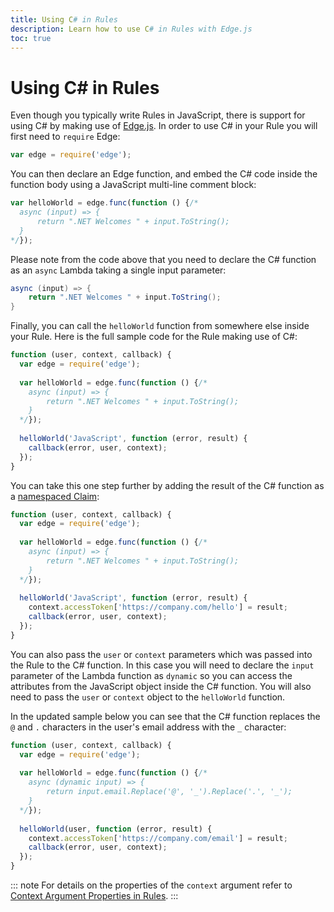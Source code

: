 ```yaml
---
title: Using C# in Rules
description: Learn how to use C# in Rules with Edge.js
toc: true
---
```

# Using C<span>#</span> in Rules

Even though you typically write Rules in JavaScript, there is support for using C# by making use of [Edge.js](http://tjanczuk.github.io/edge/#/). In order to use C# in your Rule you will first need to `require` Edge:

```js
var edge = require('edge');
```

You can then declare an Edge function, and embed the C# code inside the function body using a JavaScript multi-line comment block:

```js
var helloWorld = edge.func(function () {/*
  async (input) => { 
      return ".NET Welcomes " + input.ToString(); 
  }
*/});
```

Please note from the code above that you need to declare the C# function as an `async` Lambda taking a single input parameter:

```cs
async (input) => { 
    return ".NET Welcomes " + input.ToString(); 
}
```

Finally, you can call the `helloWorld` function from somewhere else inside your Rule. Here is the full sample code for the Rule making use of C#:

```js
function (user, context, callback) {
  var edge = require('edge');
  
  var helloWorld = edge.func(function () {/*
    async (input) => { 
        return ".NET Welcomes " + input.ToString(); 
    }
  */});
  
  helloWorld('JavaScript', function (error, result) {
    callback(error, user, context);
  });
}
```

You can take this one step further by adding the result of the C# function as a [namespaced Claim](/api-auth/tutorials/adoption/scope-custom-claims):

```js
function (user, context, callback) {
  var edge = require('edge');
  
  var helloWorld = edge.func(function () {/*
    async (input) => { 
        return ".NET Welcomes " + input.ToString(); 
    }
  */});
  
  helloWorld('JavaScript', function (error, result) {
    context.accessToken['https://company.com/hello'] = result;
    callback(error, user, context);
  });
}
```

You can also pass the `user` or `context` parameters which was passed into the Rule to the C# function. In this case you will need to declare the `input` parameter of the Lambda function as `dynamic` so you can access the attributes from the JavaScript object inside the C# function. You will also need to pass the `user` or `context` object to the `helloWorld` function.

In the updated sample below you can see that the C# function replaces the `@` and `.` characters in the user's email address with the `_` character:

```js
function (user, context, callback) {
  var edge = require('edge');
  
  var helloWorld = edge.func(function () {/*
    async (dynamic input) => { 
        return input.email.Replace('@', '_').Replace('.', '_'); 
    }
  */});
  
  helloWorld(user, function (error, result) {
    context.accessToken['https://company.com/email'] = result;
    callback(error, user, context);
  });
}
```

::: note
For details on the properties of the `context` argument refer to [Context Argument Properties in Rules](/rules/context).
:::
